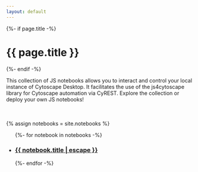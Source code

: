 ```yaml
---
layout: default
---
```


<div class="home">
  {%- if page.title -%}
    <h1 class="page-heading">{{ page.title }}</h1>
  {%- endif -%} 

<!-- content -->
This collection of JS notebooks allows you to interact and control your
local instance of Cytoscape Desktop. It facilitates the use of the js4cytoscape
library for Cytoscape automation via CyREST. Explore the collection or 
deploy your own JS notebooks!

<br /><br />
  {% assign notebooks = site.notebooks %}
    <ul class="post-list">
      {%- for notebook in notebooks -%}
      <li>
        <h3>
          <a class="post-link" href="{{ notebook.url | relative_url }}">
            {{ notebook.title | escape }}
          </a>
        </h3>
      </li>
      {%- endfor -%}
    </ul>

</div>